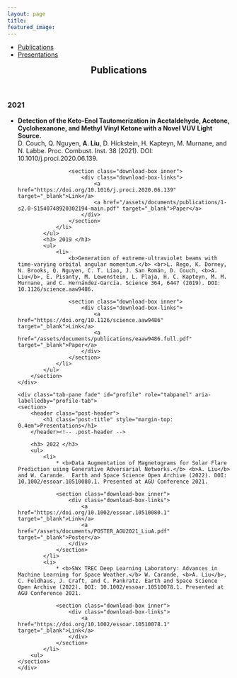 ```yaml
---
layout: page
title:
featured_image:
---
```

<ul class="nav nav-tabs" id="myTab" role="tablist">
    <li class="nav-item">
        <a class="nav-link active" id="home-tab" data-toggle="tab" href="#home" role="tab" aria-controls="home" aria-selected="true">Publications</a>
    </li>
    <li class="nav-item">
        <a class="nav-link" id="profile-tab" data-toggle="tab" href="#profile" role="tab" aria-controls="profile" aria-selected="false">Presentations</a>
    </li>
</ul>
<div class="tab-content" id="myTabContent">
    <div class="tab-pane fade show active" id="home" role="tabpanel" aria-labelledby="home-tab">
		<section id = "publications" >
			<header class="post-header">
				<h1 class="post-title" style="margin-top: 0.4em">Publications</h1>
			</header><!-- .post-header -->
			<h3> 2021 </h3>
			<ul>	
				<li>
					<b>Detection of the Keto-Enol Tautomerization in Acetaldehyde, Acetone, Cyclohexanone, and Methyl Vinyl Ketone with a Novel VUV Light Source.</b> <br>D. Couch, Q. Nguyen, <b>A. Liu</b>, D. Hickstein, H. Kapteyn, M. Murnane, and N. Labbe. Proc. Combust. Inst. 38 (2021). DOI: 10.1010/j.proci.2020.06.139.

					<section class="download-box inner">
						<div class="download-box-links">
							<a href="https://doi.org/10.1016/j.proci.2020.06.139" target="_blank">Link</a>
							<a href="/assets/documents/publications/1-s2.0-S1540748920302194-main.pdf" target="_blank">Paper</a>
						</div>
					</section>
				</li>
			</ul>
			<h3> 2019 </h3>
			<ul>
				<li>
					<b>Generation of extreme-ultraviolet beams with time-varying orbital angular momentum.</b> <br>L. Rego, K. Dorney, N. Brooks, Q. Nguyen, C. T. Liao, J. San Román, D. Couch, <b>A. Liu</b>, E. Pisanty, M. Lewenstein, L. Plaja, H. C. Kapteyn, M. M. Murnane, and C. Hernández-García. Science 364, 6447 (2019). DOI: 10.1126/science.aaw9486.

					<section class="download-box inner">
						<div class="download-box-links">
							<a href="https://doi.org/10.1126/science.aaw9486" target="_blank">Link</a>
							<a href="/assets/documents/publications/eaaw9486.full.pdf" target="_blank">Paper</a>
						</div>
					</section>
				</li>
			</ul>
		</section>
    </div>

    <div class="tab-pane fade" id="profile" role="tabpanel" aria-labelledby="profile-tab">
	<section>
		<header class="post-header">
			<h1 class="post-title" style="margin-top: 0.4em">Presentations</h1>
		</header><!-- .post-header -->

		<h3> 2022 </h3>
		<ul>
			<li>
				* <b>Data Augmentation of Magnetograms for Solar Flare Prediction using Generative Adversarial Networks.</b> <b>A. Liu</b> and W. Carande.  Earth and Space Science Open Archive (2022). DOI: 10.1002/essoar.10510080.1. Presented at AGU Conference 2021.

				<section class="download-box inner">
					<div class="download-box-links">
						<a href="https://doi.org/10.1002/essoar.10510080.1" target="_blank">Link</a>
						<a href="/assets/documents/POSTER_AGU2021_LiuA.pdf" target="_blank">Poster</a>
					</div>
				</section>
			</li>
			<li>
				* <b>SWx TREC Deep Learning Laboratory: Advances in Machine Learning for Space Weather.</b> W. Carande, <b>A. Liu</b>, C. Feldhaus, J. Craft, and C. Pankratz. Earth and Space Science Open Archive (2022). DOI: 10.1002/essoar.10510078.1. Presented at AGU Conference 2021.

				<section class="download-box inner">
					<div class="download-box-links">
						<a href="https://doi.org/10.1002/essoar.10510078.1" target="_blank">Link</a>
					</div>
				</section>
			</li>
		<ul>
	</section>
    </div>

</div>